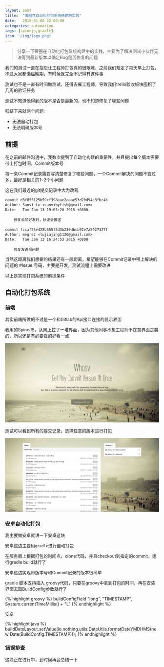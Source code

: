 ```yaml
---
layout: post
title:  "奢圈在自动化打包系统搭建的实践"
date:   2015-01-06 22:00:00
categories: automation
tags: [spinejs,gradle]
icon: "/img/logo.png"
---
```


> 分享一下奢圈在自动化打包系统构建中的实践，主要为了解决测试小伙伴无法得到最新版本以确定Bug是否修复的问题

我们的测试一直在抱怨让工程师打包真的很艰难，之前我们规定了每天早上打包，不过大家都懒癌晚期，有时候就完全不记得有这件事

测试也不是一直有时间做测试，还得去催工程师，导致我们trello验收板块囤积了几周的验证任务

测试不知道他得到的版本是否是最新的，也不知道修复了哪些问题

<!-- more -->

归结下来就两个问题:

  - 无法自动打包
  - 无法明确版本号

## 前提

在之前的邮件沟通中，我数次提到了自动化构建的重要性，并且提出每个版本需要带上打包时间，Commit版本号

每一条Commit记录需要写清楚修复了哪些问题，一个Commit解决的问题不宜过多，最好是相关的1~2个小问题

这在我们最近的git提交记录中大为改观

```
commit d3f855125b59cf398eae2aaae53d20d94e3fbc4b
Author: Sanvi Lu <sanvibyfish@gmail.com>
Date:   Tue Jan 13 19:05:20 2015 +0800

    修复添加好友时，秋波会推送

commit fccaf23e428b555f3d3b230dbcb92e7a5927327f
Author: megrez <lujiajing1126@gmail.com>
Date:   Tue Jan 13 16:24:53 2015 +0800

    修复发送框问题
```

当然这距离我们想要的结果还有一段距离，希望能够在Commit记录中带上解决的问题的 #Issue 号码，主要是开发，测试流程上需要改进

以上是实现打包系统的前提条件

## 自动化打包系统

### 前端

其实前端所做的不过是一个和Gitlab的Api接口连接的显示界面

我用的SpineJS，从网上拉了一堆界面，因为其他同事不想工程师不在意界面之类的，所以还是有必要做的好看一点

![Release](/img/release-system/QQ20150114-1.png)

测试可以看到所有的提交记录，选择任意的版本进行打包

![Release](/img/release-system/QQ20150114-2.png)

### 安卓自动化打包

我主要做安卓就讲一下安卓这块

安卓这边主要用```gradle```进行自动打包

在服务器上根据打包的时间点，clone代码，并且checkout到指定的commit，运行gradle build就行了

安卓这边实现带版本号和Commit记录的版本很简单

gradle 脚本支持插入 groovy代码，只要在groovy中拿到打包的时间，再在安装界面去取BuildConfig参数就行了

{% highlight groovy %}
buildConfigField "long", "TIMESTAMP", System.currentTimeMillis() + "L"
{% endhighlight %}

安卓

{% highlight java %}
buildDateLayout.setValue(io.nothing.utils.DateUtils.formatDateYMDHMS(new Date(BuildConfig.TIMESTAMP)));
{% endhighlight %}

### 错误排查

这块正在进行中，到时候再会总结一下
